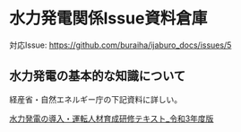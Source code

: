 # 水力発電関係Issue資料倉庫

対応Issue: <https://github.com/buraiha/ijaburo_docs/issues/5>

## 水力発電の基本的な知識について

経産省・自然エネルギー庁の下記資料に詳しい。

[水力発電の導入・運転人材育成研修テキスト_令和3年度版](./images/水力発電の導入・運転人材育成研修テキスト_令和3年度版.pdf)
